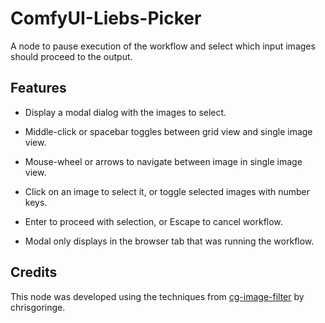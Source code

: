 # ComfyUI-Liebs-Picker

A node to pause execution of the workflow and select which input images should proceed to the output.

## Features

* Display a modal dialog with the images to select.

* Middle-click or spacebar toggles between grid view and single image view.

* Mouse-wheel or arrows to navigate between image in single image view.

* Click on an image to select it, or toggle selected images with number keys.

* Enter to proceed with selection, or Escape to cancel workflow.

* Modal only displays in the browser tab that was running the workflow.

## Credits

This node was developed using the techniques from [cg-image-filter](https://github.com/chrisgoringe/cg-image-filter) by chrisgoringe.